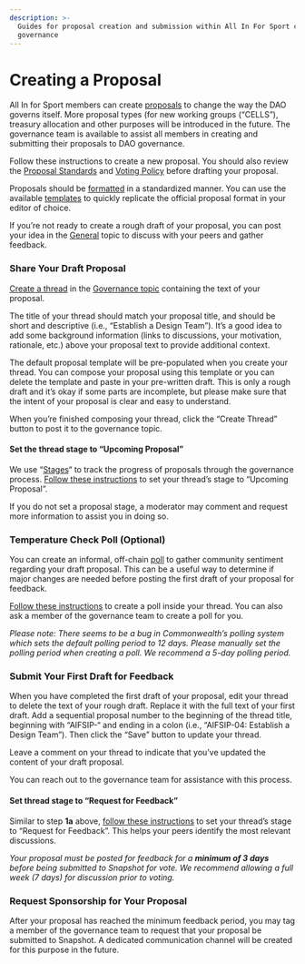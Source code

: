 ```yaml
---
description: >-
  Guides for proposal creation and submission within All In For Sport community
  governance
---
```


# Creating a Proposal

All In for Sport members can create [proposals](https://state.allinforsport.org/policies/proposals) to change the way the DAO governs itself. More proposal types (for new working groups (“CELLS”), treasury allocation and other purposes will be introduced in the future. The governance team is available to assist all members in creating and submitting their proposals to DAO governance.

Follow these instructions to create a new proposal. You should also review the [Proposal Standards](https://state.allinforsport.org/policies/proposals) and [Voting Policy](https://state.allinforsport.org/policies/governance/voting) before drafting your proposal.

Proposals should be [formatted](https://state.allinforsport.org/policies/proposals#format) in a standardized manner. You can use the available [templates](https://state.allinforsport.org/policies/proposals#templates) to quickly replicate the official proposal format in your editor of choice.

If you’re not ready to create a rough draft of your proposal, you can post your idea in the [General](https://commonwealth.im/all-in-for-sport/discussions/General) topic to discuss with your peers and gather feedback.

### Share Your Draft Proposal <a href="#step-1-share-your-draft-proposal" id="step-1-share-your-draft-proposal"></a>

[Create a thread](https://docs.commonwealth.im/commonwealth/for-community-members/creating-threads) in the [Governance topic](https://commonwealth.im/all-in-for-sport/discussions/Governance) containing the text of your proposal.

The title of your thread should match your proposal title, and should be short and descriptive (i.e., “Establish a Design Team”). It’s a good idea to add some background information (links to discussions, your motivation, rationale, etc.) above your proposal text to provide additional context.

The default proposal template will be pre-populated when you create your thread. You can compose your proposal using this template or you can delete the template and paste in your pre-written draft. This is only a rough draft and it’s okay if some parts are incomplete, but please make sure that the intent of your proposal is clear and easy to understand.

When you’re finished composing your thread, click the “Create Thread” button to post it to the governance topic.

#### Set the thread stage to “Upcoming Proposal” <a href="#1a-set-the-thread-stage-to-upcoming-proposal" id="1a-set-the-thread-stage-to-upcoming-proposal"></a>

We use “[Stages](https://docs.commonwealth.im/commonwealth/community-overview/threads/stages)“ to track the progress of proposals through the governance process. [Follow these instructions](https://docs.commonwealth.im/commonwealth/community-overview/threads/stages) to set your thread’s stage to “Upcoming Proposal”.

If you do not set a proposal stage, a moderator may comment and request more information to assist you in doing so.

### Temperature Check Poll (Optional) <a href="#1b-optional-temperature-check-poll" id="1b-optional-temperature-check-poll"></a>

You can create an informal, off-chain [poll](https://docs.commonwealth.im/commonwealth/for-community-members/polling) to gather community sentiment regarding your draft proposal. This can be a useful way to determine if major changes are needed before posting the first draft of your proposal for feedback.

[Follow these instructions](https://docs.commonwealth.im/commonwealth/for-community-members/polling) to create a poll inside your thread. You can also ask a member of the governance team to create a poll for you.

_Please note: There seems to be a bug in Commonwealth’s polling system which sets the default polling period to 12 days. Please manually set the polling period when creating a poll. We recommend a 5-day polling period._

### Submit Your First Draft for Feedback <a href="#step-2-submit-your-first-draft-for-feedback" id="step-2-submit-your-first-draft-for-feedback"></a>

When you have completed the first draft of your proposal, edit your thread to delete the text of your rough draft. Replace it with the full text of your first draft. Add a sequential proposal number to the beginning of the thread title, beginning with “AIFSIP-“ and ending in a colon (i.e., “AIFSIP-04: Establish a Design Team”). Then click the “Save” button to update your thread.

Leave a comment on your thread to indicate that you’ve updated the content of your draft proposal.

You can reach out to the governance team for assistance with this process.

#### Set thread stage to “Request for Feedback” <a href="#2a-set-thread-stage-to-request-for-feedback" id="2a-set-thread-stage-to-request-for-feedback"></a>

Similar to step **1a** above, [follow these instructions](https://docs.commonwealth.im/commonwealth/community-overview/threads/stages) to set your thread’s stage to “Request for Feedback”. This helps your peers identify the most relevant discussions.

_Your proposal must be posted for feedback for a **minimum of 3 days** before being submitted to Snapshot for vote. We recommend allowing a full week (7 days) for discussion prior to voting._

### Request Sponsorship for Your Proposal <a href="#step-3-request-sponsorship-for-your-proposal" id="step-3-request-sponsorship-for-your-proposal"></a>

After your proposal has reached the minimum feedback period, you may tag a member of the governance team to request that your proposal be submitted to Snapshot. A dedicated communication channel will be created for this purpose in the future.
